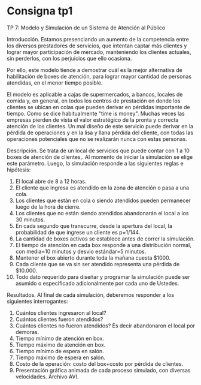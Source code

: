 # Consigna tp1

TP 7: Modelo y Simulación de un Sistema de Atención al Público

Introducción.
Estamos presenciando un aumento de la competencia entre los diversos prestadores de servicios, que intentan captar más clientes y lograr mayor participación de mercado, manteniendo los clientes actuales, sin perderlos, con los perjuicios que ello ocasiona.

Por ello, este modelo tiende a demostrar cuál es la mejor alternativa de habilitación de boxes de atención, para lograr mayor cantidad de personas atendidas, en el menor tiempo posible.

El modelo es aplicable a cajas de supermercados, a bancos, locales de comida y, en general, en todos los centros de prestación en donde los clientes se ubican en colas que pueden derivar en pérdidas importante de tiempo. Como se dice habitualmente "time is money". Muchas veces las empresas pierden de vista el valor estratégico de la pronta y correcta atención de los clientes.
Un mal diseño de este servicio puede derivar en la pérdida de operaciones y en la lisa y llana pérdida del cliente, con todas las operaciones potenciales que no se realizarán nunca con estas personas.

Descripción.
Se trata de un local de servicios que puede contar con 1 a 10 boxes de atención de clientes,.
Al momento de iniciar la simulación se elige este parámetro.
Luego, la simulación responde a las siguientes reglas e hipótesis:
1) El local abre de 8 a 12 horas.
2) El cliente que ingresa es atendido en la zona de atención o pasa a una cola.
3) Los clientes que están en cola o siendo atendidos pueden permanecer luego de la hora de cierre.
4) Los clientes que no están siendo atendidos abandonarán el local a los 30 minutos.
5) En cada segundo que transcurre, desde la apertura del local, la probabilidad de que ingrese un cliente es p=1/144.
6) La cantidad de boxes activos se establece antes de correr la simulación.
7) El tiempo de atención en cada box responde a una distribución normal, con media=10 minutos y desvio estándar=5 minutos.
8) Mantener el box abierto durante toda la mañana cuesta $1000.
9) Cada cliente que se va sin ser atendido representa una pérdida de $10.000.
10) Todo dato requerido para diseñar y programar la simulación puede ser asumido o especificado adicionalmente por cada uno de Ustedes.

Resultados.
Al final de cada simulación, deberemos responder a los siguientes interrogantes:
1) Cuántos clientes ingresaron al local?
2) Cuántos clientes fueron atendidos?
3) Cuántos clientes no fueron atendidos? Es decir abandonaron el local por demoras.
4) Tiempo mínimo de atención en box.
5) Tiempo máximo de atención en box.
6) Tiempo mínimo de espera en salón.
7) Tiempo máximo de espera en salón.
8) Costo de la operación: costo del box+costo por pérdida de clientes.
9) Presentación gráfica animada de cada proceso simulado, con diversas velocidades. Archivo AVI.